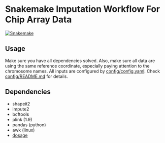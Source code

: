 # Snakemake Imputation Workflow For Chip Array Data

[![Snakemake](https://img.shields.io/badge/snakemake-≥6.3.0-brightgreen.svg)](https://snakemake.github.io)


## Usage

Make sure you have all dependencies solved. Also, make sure all data are using the same reference coordinate, especially paying attention to the chromosome names. All inputs are configured by [config/config.yaml](config/config.yaml). Check [config/README.md](config/README.md) for details.

## Dependencies

- shapeit2
- impute2
- bcftools
- plink (1.9)
- pandas (python)
- awk (linux)
- [dosage](https://github.com/Zilong-Li/vcfpp/blob/main/tools/dosage.cpp)
